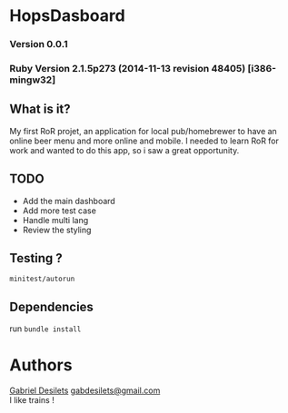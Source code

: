 HopsDasboard
=====================
### Version 0.0.1
### Ruby Version 2.1.5p273 (2014-11-13 revision 48405) [i386-mingw32]

## What is it?
My first RoR projet, an application for local pub/homebrewer to have an online beer menu and more online and mobile.
I needed to learn RoR for work and wanted to do this app, so i saw a great opportunity.

## TODO
* Add the main dashboard
* Add more test case
* Handle multi lang
* Review the styling

## Testing ?
`minitest/autorun`

## Dependencies
run `bundle install`

Authors
=======

[Gabriel Desilets](http://www.vikingdev.jit.su/)
gabdesilets@gmail.com  
I like trains !
